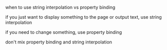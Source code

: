 when to use string interpolation vs property binding

  if you just want to display something to the page or output text, use string interpolation

  if you need to change something, use property binding

don't mix property binding and string interpolation

